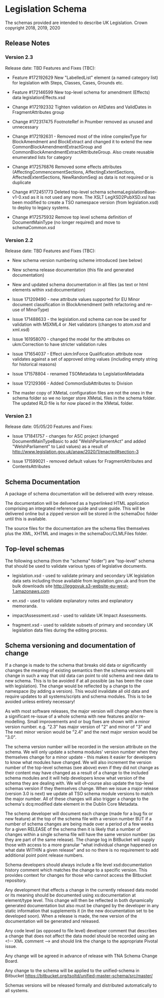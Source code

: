 
# Legislation Schema
The schemas provided are intended to describe UK Legislation.
Crown copyright 2018, 2019, 2020

## Release Notes
### Version 2.3

Release date: TBD
Features and Fixes (TBC):

* Feature #172192629 New "LabelledList" element (a named category list) for legislation with Steps, Classes, Cases, Grounds etc.

* Feature #172146599 New top-level schema for amendment (Effects) data legislationEffects.xsd

* Change #172192332 Tighten validation on AltDates and ValidDates in FragmentAttributes group

* Change #172317475 FootnoteRef in Pnumber removed as unused and unnecessary

* Change #172192631 - Removed most of the inline complexType for BlockAmendment and BlockExtract and changed it to extend the new CommonBlockAmendmentExtractGroup and CommonBlockAmendmentExtractAttributeGroup. Also create reusable enumerated lists for category 

* Change #172576876 Removed some effects attributes (AffectingCommencementSections, AffectingExtentSections, AffectedExtentSections, NewRandomSeq) as data is not required or is duplicate

* Change #172451773 Deleted top-level schema schemaLegislationBase-v1-0.xsd as it is not used any more. The XSLT LegXSD2PubXSD.xsl has been modified to create a TSO namespace version (from legislation.xsd) to deploy to legacy systems.

* Change #172575932 Remove top level schema definition of DocumentMainType (no longer required) and move to schemaCommon.xsd


### Version 2.2
Release date: TBD
Features and Fixes (TBC):

* New schema version numbering scheme introduced (see below)

* New schema release documentation (this file and generated documentation)

* New and updated schema documentation in all files (as text or html elements within xsd:documentation)

* Issue 171209490 - new attribute values supported for EU Minor document classification in BlockAmendment (with refactoring and re-use of MinorType)

* Issue 171488633 - the legislation.xsd schema can now be used for validation with MSXML4 or .Net validators (changes to atom.xsd and xml.xsd)

* Issue 161958070 - changed the model for the attributes on ukm:Correction to have stricter validation rules

* Issue 171654037 - Effect ukm:InForce Qualification attribute now validates against a set of approved string values (including empty string for historical reasons)

* Issue 171578804 - renamed TSOMetadata to LegislationMetadata

* Issue 172129366 - Added CommonSubAttributes to Division

* The master copy of XMetaL configuration files are not the ones in the schema folder so we no longer store XMetaL files in the schema folder. The updated RLD file is for now placed in the XMetaL folder. 


### Version 2.1
Release date: 05/05/20
Features and Fixes:

* Issue 171841757 - changes for ASC project (changed DocumentMainTypeBasic to add "WelshParliamentAct" and added "WelshParliament" to Laid values) as a result of http://www.legislation.gov.uk/anaw/2020/1/enacted#section-3

* Issue 171599021 - removed default values for FragmentAttributes and ContentsAttributes

## Schema Documentation

A package of schema documentation will be delivered with every release.

The documentation will be delivered as a hyperlinked HTML application comprising an integrated reference guide and user guide.
This will be delivered online but a zipped version will be stored in the schemaDoc folder until this is available.

The source files for the documentation are the schema files themselves plus the XML, XHTML and images in the schemaDoc/CLMLFiles folder.



## Top-level schemas

The following schema (from the "schema" folder") are "top-level" schema that should be used to validate various types of legislative documents.

* legislation.xsd - used to validate primary and secondary UK legislation data sets including those available from legislation.gov.uk and from the bulk downloads site http://leggovuk.s3-website-eu-west-1.amazonaws.com

* en.xsd - used to validate explanatory notes and explanatory memoranda.

* impactAssessment.xsd - used to validate UK Impact Assessments.

* fragment.xsd - used to validate subsets of primary and secondary UK legislation data files during the editing process.

## Schema versioning and documentation of change

If a change is made to the schema that breaks old data or significantly changes the meaning of existing semantics then the schema versions will change in such a way that old data can point to old schema and new data to new schema. This is to be avoided if at all possible (as has been the case with legislation). The change would be reflected by a change to the namespace (by adding a version). This would invalidate all old data and require updates to all systems/scripts and schema modules. This is to be avoided unless entirely necessary!

As with most software releases, the major version will change when there is a significant re-issue of a whole schema with new features and/or re-modelling. Small improvements and or bug fixes are shown with a minor version number. e.g. "2.3" has major version of "2" and minor of "3" and The next minor version would be "2.4" and the next major version would be "3.0".

The schema version number will be recorded in the version attribute on the schema. We will only update a schema modules' version number when they themselves change for a minor update - this makes it easier for developers to know what modules have changed. We will also increment the version number of the top-level schemas (see above) even if they did not change as their content may have changed as a result of a change to the included schema modules and it will help developers know what version of the schema they are dealing with. We will of-course also update the top-level schemas version if they themselves change. When we issue a major release (version 3.0 is next) we update all TSO schema module versions to match the major number.
All of these changes will also trigger a change to the schema's dcq:modified date element in the Dublin Core Metadata.

The schema developer will document each change (made for a bug fix or new feature) at the top of the schema file with a version number BUT if a number of schema changes are being made over a period of a few weeks for a given RELEASE of the schema then it is likely that a number of changes within a single schema file will have the same version number (as they are part of the same release). The change log in BitBucket will supply those with access to a more granular "what individual change happened on what date WITHIN a given release" and so no there is no requirement to add additional point point release numbers.

Schema developers should always include a file level xsd:documentation history comment which matches the change to a specific version. This provides context for changes for those who cannot access the Bitbucket repository.

Any development that effects a change in the currently released data model or its meaning should be documented using xs:documentation at element/type level.
This change will then be reflected in both dynamically generated documentation but also must be changed by the developer in any static information that supplements it (in the new documentation set to be developed soon).
When a release is made, the new version of the documentation will be generated and released.

Any code level (as opposed to file level) developer comment that describes a change that does not affect the data model should be recorded using an &lt;!-- XML comment --> and should link the change to the appropriate Pivotal issue. 

Any change will be agreed in advance of release with TNA Schema Change Board.

Any change to the schema will be applied to the unified-schema in Bitbucket https://bitbucket.org/tsoltd/unified-master-schema/src/master/

Schemas versions will be released formally and distributed automatically to all systems. 
